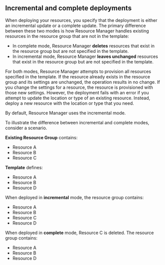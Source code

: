 ## Incremental and complete deployments
When deploying your resources, you specify that the deployment is either an incremental update or a complete update. The primary difference between these two modes is how Resource Manager handles existing resources in the resource group that are not in the template:

* In complete mode, Resource Manager **deletes** resources that exist in the resource group but are not specified in the template. 
* In incremental mode, Resource Manager **leaves unchanged** resources that exist in the resource group but are not specified in the template.

For both modes, Resource Manager attempts to provision all resources specified in the template. If the resource already exists in the resource group and its settings are unchanged, the operation results in no change. If you change the settings for a resource, the resource is provisioned with those new settings. However, the deployment fails with an error if you attempt to update the location or type of an existing resource. Instead, deploy a new resource with the location or type that you need.

By default, Resource Manager uses the incremental mode.

To illustrate the difference between incremental and complete modes, consider a scenario.

**Existing Resource Group** contains:

* Resource A
* Resource B
* Resource C

**Template** defines:

* Resource A
* Resource B
* Resource D

When deployed in **incremental** mode, the resource group contains:

* Resource A
* Resource B
* Resource C
* Resource D

When deployed in **complete** mode, Resource C is deleted. The resource group contains:

* Resource A
* Resource B
* Resource D
